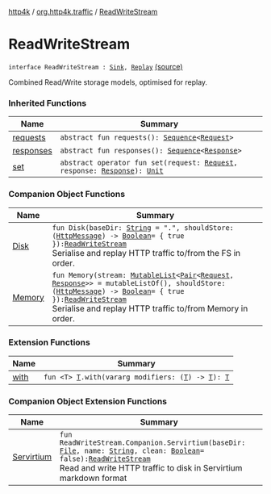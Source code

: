 [http4k](../../index.md) / [org.http4k.traffic](../index.md) / [ReadWriteStream](./index.md)

# ReadWriteStream

`interface ReadWriteStream : `[`Sink`](../-sink/index.md)`, `[`Replay`](../-replay/index.md) [(source)](https://github.com/http4k/http4k/blob/master/http4k-core/src/main/kotlin/org/http4k/traffic/ReadWriteStream.kt#L10)

Combined Read/Write storage models, optimised for replay.

### Inherited Functions

| Name | Summary |
|---|---|
| [requests](../-replay/requests.md) | `abstract fun requests(): `[`Sequence`](https://kotlinlang.org/api/latest/jvm/stdlib/kotlin.sequences/-sequence/index.html)`<`[`Request`](../../org.http4k.core/-request/index.md)`>` |
| [responses](../-replay/responses.md) | `abstract fun responses(): `[`Sequence`](https://kotlinlang.org/api/latest/jvm/stdlib/kotlin.sequences/-sequence/index.html)`<`[`Response`](../../org.http4k.core/-response/index.md)`>` |
| [set](../-sink/set.md) | `abstract operator fun set(request: `[`Request`](../../org.http4k.core/-request/index.md)`, response: `[`Response`](../../org.http4k.core/-response/index.md)`): `[`Unit`](https://kotlinlang.org/api/latest/jvm/stdlib/kotlin/-unit/index.html) |

### Companion Object Functions

| Name | Summary |
|---|---|
| [Disk](-disk.md) | `fun Disk(baseDir: `[`String`](https://kotlinlang.org/api/latest/jvm/stdlib/kotlin/-string/index.html)` = ".", shouldStore: (`[`HttpMessage`](../../org.http4k.core/-http-message/index.md)`) -> `[`Boolean`](https://kotlinlang.org/api/latest/jvm/stdlib/kotlin/-boolean/index.html)` = { true }): `[`ReadWriteStream`](./index.md)<br>Serialise and replay HTTP traffic to/from the FS in order. |
| [Memory](-memory.md) | `fun Memory(stream: `[`MutableList`](https://kotlinlang.org/api/latest/jvm/stdlib/kotlin.collections/-mutable-list/index.html)`<`[`Pair`](https://kotlinlang.org/api/latest/jvm/stdlib/kotlin/-pair/index.html)`<`[`Request`](../../org.http4k.core/-request/index.md)`, `[`Response`](../../org.http4k.core/-response/index.md)`>> = mutableListOf(), shouldStore: (`[`HttpMessage`](../../org.http4k.core/-http-message/index.md)`) -> `[`Boolean`](https://kotlinlang.org/api/latest/jvm/stdlib/kotlin/-boolean/index.html)` = { true }): `[`ReadWriteStream`](./index.md)<br>Serialise and replay HTTP traffic to/from Memory in order. |

### Extension Functions

| Name | Summary |
|---|---|
| [with](../../org.http4k.core/with.md) | `fun <T> `[`T`](../../org.http4k.core/with.md#T)`.with(vararg modifiers: (`[`T`](../../org.http4k.core/with.md#T)`) -> `[`T`](../../org.http4k.core/with.md#T)`): `[`T`](../../org.http4k.core/with.md#T) |

### Companion Object Extension Functions

| Name | Summary |
|---|---|
| [Servirtium](../-servirtium.md) | `fun ReadWriteStream.Companion.Servirtium(baseDir: `[`File`](https://docs.oracle.com/javase/9/docs/api/java/io/File.html)`, name: `[`String`](https://kotlinlang.org/api/latest/jvm/stdlib/kotlin/-string/index.html)`, clean: `[`Boolean`](https://kotlinlang.org/api/latest/jvm/stdlib/kotlin/-boolean/index.html)` = false): `[`ReadWriteStream`](./index.md)<br>Read and write HTTP traffic to disk in Servirtium markdown format |
